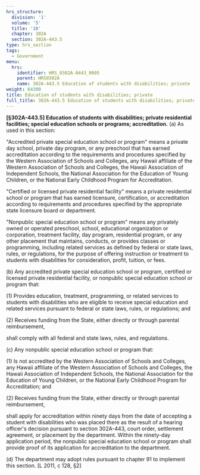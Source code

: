 ```yaml
---
hrs_structure:
  division: '1'
  volume: '5'
  title: '18'
  chapter: 302A
  section: 302A-443.5
type: hrs_section
tags:
  - Government
menu:
  hrs:
    identifier: HRS_0302A-0443_0005
    parent: HRS0302A
    name: 302A-443.5 Education of students with disabilities; private
weight: 64300
title: Education of students with disabilities; private
full_title: 302A-443.5 Education of students with disabilities; private
---
```

**[§302A-443.5] Education of students with disabilities; private residential facilities; special education schools or programs; accreditation.** (a) As used in this section:

"Accredited private special education school or program" means a private day school, private day program, or any preschool that has earned accreditation according to the requirements and procedures specified by the Western Association of Schools and Colleges, any Hawaii affiliate of the Western Association of Schools and Colleges, the Hawaii Association of Independent Schools, the National Association for the Education of Young Children, or the National Early Childhood Program for Accreditation.

"Certified or licensed private residential facility" means a private residential school or program that has earned licensure, certification, or accreditation according to requirements and procedures specified by the appropriate state licensure board or department.

"Nonpublic special education school or program" means any privately owned or operated preschool, school, educational organization or corporation, treatment facility, day program, residential program, or any other placement that maintains, conducts, or provides classes or programming, including related services as defined by federal or state laws, rules, or regulations, for the purpose of offering instruction or treatment to students with disabilities for consideration, profit, tuition, or fees.

(b) Any accredited private special education school or program, certified or licensed private residential facility, or nonpublic special education school or program that:

(1) Provides education, treatment, programming, or related services to students with disabilities who are eligible to receive special education and related services pursuant to federal or state laws, rules, or regulations; and

(2) Receives funding from the State, either directly or through parental reimbursement,

shall comply with all federal and state laws, rules, and regulations.

(c) Any nonpublic special education school or program that:

(1) Is not accredited by the Western Association of Schools and Colleges, any Hawaii affiliate of the Western Association of Schools and Colleges, the Hawaii Association of Independent Schools, the National Association for the Education of Young Children, or the National Early Childhood Program for Accreditation; and

(2) Receives funding from the State, either directly or through parental reimbursement,

shall apply for accreditation within ninety days from the date of accepting a student with disabilities who was placed there as the result of a hearing officer's decision pursuant to section 302A-443, court order, settlement agreement, or placement by the department. Within the ninety-day application period, the nonpublic special education school or program shall provide proof of its application for accreditation to the department.

(d) The department may adopt rules pursuant to chapter 91 to implement this section. [L 2011, c 128, §2]